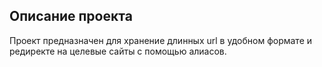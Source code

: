 ## Описание проекта
Проект предназначен для хранение длинных url в удобном формате и редиректе на целевые сайты с помощью алиасов.

